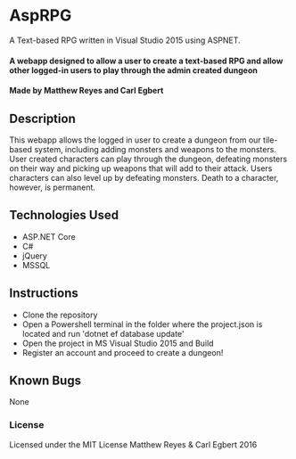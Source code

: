# AspRPG
A Text-based RPG written in Visual Studio 2015 using ASPNET.
#### A webapp designed to allow a user to create a text-based RPG and allow other logged-in users to play through the admin created dungeon

#### Made by Matthew Reyes and Carl Egbert

## Description

This webapp allows the logged in user to create a dungeon from our tile-based system, including adding monsters and weapons to the monsters.  User created characters can play through the dungeon, defeating monsters on their way and picking up weapons that will add to their attack.  Users characters can also level up by defeating monsters.  Death to a character, however,  is permanent.
## Technologies Used

* ASP.NET Core
* C#
* jQuery
* MSSQL


## Instructions

* Clone the repository
* Open a Powershell terminal in the folder where the project.json is located and run 'dotnet ef database update'
* Open the project in MS Visual Studio 2015 and Build
* Register an account and proceed to create a dungeon!

## Known Bugs

None

### License

Licensed under the MIT License
Matthew Reyes & Carl Egbert 2016
